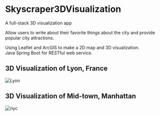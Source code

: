 # Skyscraper3DVisualization
A full-stack 3D visualization app

Allow users to write about their favorite things about the city and provide popular city attractions.

Using Leaflet and ArcGIS to make a 2D map and 3D visualization.</br>
Java Spring Boot for RESTful web service.


## 3D Visualization of Lyon, France

![Lyon](https://user-images.githubusercontent.com/12507966/62998437-c5528680-be28-11e9-87be-55ab3eb45488.png)



## 3D Visualization of Mid-town, Manhattan

![nyc](https://user-images.githubusercontent.com/12507966/63139181-92300480-bf9a-11e9-9daa-37a8025870e9.png)


